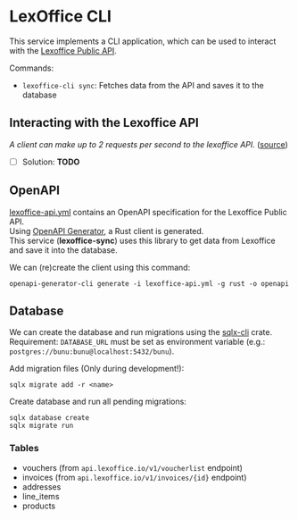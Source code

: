 # LexOffice CLI

This service implements a CLI application, which can be used to interact with the [Lexoffice Public API](https://developers.lexoffice.io/docs/).

Commands:

- `lexoffice-cli sync`: Fetches data from the API and saves it to the database

## Interacting with the Lexoffice API

*A client can make up to 2 requests per second to the lexoffice API.* ([source](https://developers.lexoffice.io/docs/#api-rate-limits))

- [ ] Solution: **TODO**

## OpenAPI

[lexoffice-api.yml](lexoffice-api.yml) contains an OpenAPI specification for the Lexoffice Public API.\
Using [OpenAPI Generator](https://github.com/OpenAPITools/openapi-generator), a Rust client is generated.\
This service (**lexoffice-sync**) uses this library to get data from Lexoffice and save it into the database.

We can (re)create the client using this command:

```shell
openapi-generator-cli generate -i lexoffice-api.yml -g rust -o openapi
```

## Database

We can create the database and run migrations using the [sqlx-cli](https://crates.io/crates/sqlx-cli) crate.\
Requirement: `DATABASE_URL` must be set as environment variable (e.g.: `postgres://bunu:bunu@localhost:5432/bunu`).

Add migration files (Only during development!):

```shell
sqlx migrate add -r <name>
```

Create database and run all pending migrations:

```shell
sqlx database create
sqlx migrate run
```

### Tables

- vouchers (from `api.lexoffice.io/v1/voucherlist` endpoint)
- invoices (from `api.lexoffice.io/v1/invoices/{id}` endpoint)
- addresses
- line_items
- products
